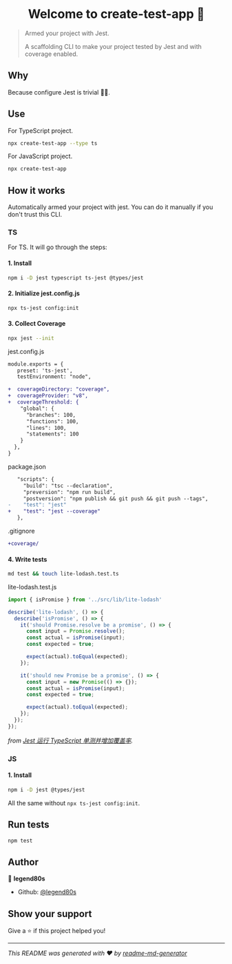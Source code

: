 <h1 align="center">Welcome to create-test-app 👋</h1>

> Armed your project with Jest.
>
> A scaffolding CLI to make your project tested by Jest and with coverage enabled.

## Why

Because configure Jest is trivial 🤕😰.

## Use

For TypeScript project.

```sh
npx create-test-app --type ts
```

For JavaScript project.

```sh
npx create-test-app
```

## How it works

Automatically armed your project with jest. You can do it manually if you don't trust this CLI.

### TS

For TS. It will go through the steps:

#### 1. Install

```sh
npm i -D jest typescript ts-jest @types/jest
```

#### 2. Initialize jest.config.js

```sh
npx ts-jest config:init
```

#### 3. Collect Coverage

```sh
npx jest --init
```

jest.config.js

```diff
module.exports = {
   preset: 'ts-jest',
   testEnvironment: "node",

+  coverageDirectory: "coverage",
+  coverageProvider: "v8",
+  coverageThreshold: {
    "global": {
      "branches": 100,
      "functions": 100,
      "lines": 100,
      "statements": 100
    }
  },
}

```

package.json

```diff
   "scripts": {
     "build": "tsc --declaration",
     "preversion": "npm run build",
     "postversion": "npm publish && git push && git push --tags",
-    "test": "jest"
+    "test": "jest --coverage"
   },
```

.gitignore

```diff
+coverage/
```

#### 4. Write tests

```sh
md test && touch lite-lodash.test.ts
```

lite-lodash.test.js

```javascript
import { isPromise } from '../src/lib/lite-lodash'

describe('lite-lodash', () => {
  describe('isPromise', () => {
    it('should Promise.resolve be a promise', () => {
      const input = Promise.resolve();
      const actual = isPromise(input);
      const expected = true;

      expect(actual).toEqual(expected);
    });

    it('should new Promise be a promise', () => {
      const input = new Promise(() => {});
      const actual = isPromise(input);
      const expected = true;

      expect(actual).toEqual(expected);
    });
  });
});

```

*from [Jest 运行 TypeScript 单测并增加覆盖率](https://juejin.cn/post/6953072509021323278).*

### JS

#### 1. Install

```sh
npm i -D jest @types/jest
```

All the same without `npx ts-jest config:init`.

## Run tests

```sh
npm test
```

## Author

👤 **legend80s**

* Github: [@legend80s](https://github.com/legend80s)

## Show your support

Give a ⭐️ if this project helped you!

***
_This README was generated with ❤️ by [readme-md-generator](https://github.com/kefranabg/readme-md-generator)_
